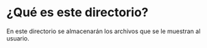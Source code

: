 # ¿Qué es este directorio?

En este directorio se almacenarán los archivos que se le muestran al usuario.
